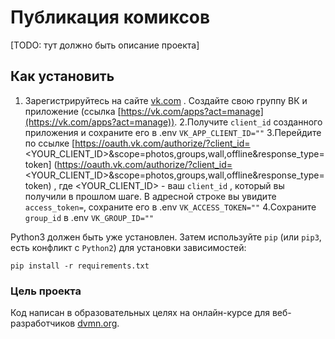 # Публикация комиксов
[TODO: тут должно быть описание проекта]

## Как установить
1. Зарегистрируйтесь на сайте [vk.com](https://vk.com/feed) . Создайте свою группу ВК и приложение 
(ссылка [https://vk.com/apps?act=manage](https://vk.com/apps?act=manage)).
2.Получите ```client_id``` созданного приложения и сохраните его в .env ```VK_APP_CLIENT_ID=""```
3.Перейдите по ссылке 
[https://oauth.vk.com/authorize/?client_id=<YOUR_CLIENT_ID>&scope=photos,groups,wall,offline&response_type=token]
(https://oauth.vk.com/authorize/?client_id=<YOUR_CLIENT_ID>&scope=photos,groups,wall,offline&response_type=token) 
, где <YOUR_CLIENT_ID> - ваш ```client_id``` , который вы получили в прошлом шаге. В адресной строке вы увидите 
```access_token=```, сохраните его в .env ```VK_ACCESS_TOKEN=""```
4.Сохраните ```group_id``` в .env ```VK_GROUP_ID=""```

Python3 должен быть уже установлен. Затем используйте ```pip``` (или ```pip3```, есть конфликт с ```Python2```) для установки зависимостей:

```pip install -r requirements.txt```
### Цель проекта
Код написан в образовательных целях на онлайн-курсе для веб-разработчиков [dvmn.org](https://dvmn.org/).